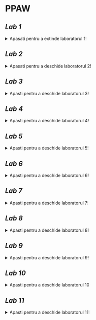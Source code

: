 # PPAW

## _**Lab 1**_
<details unu>
  <summary>Apasati pentru a extinde laboratorul 1!</summary>

### **Exercitii:**
#### _*1. Adaugati un nou camp clasei Masina din cadrul proiectului demo si modificati toate nivelurile aplicatiei WinForms sa reflecte aceasta schimbare.*_

_*Campul adaugat este **Culoare** de tip string.*_
  
**a. Masina.cs**
```csharp
namespace LibrarieModele{
    public class Masina {
      // ...
      public string Culoare {get; set;}
  
      public Masina(DateTime dataFabricatie, int idCompanie, string model, decimal pret, string culoare, int idMasina = 0)
      {
        // ...
        Culoare = culoare;
      }
  
      public Masina (DataRow linieBD)
      {
          // ...
          Culoare = linieBD["culoare"].ToString();
      }
    } // class Masina
  } // namespace Librarie Modele
```

**b. AdministrareMasini.cs**
```csharp  
  namespace NivelAccesDate_SQLServer
{
    public class AdministrareMasini: IStocareMasini
    {
       public bool AddMasina(Masina m)
        {
            return SqlDBHelper.ExecuteNonQuery(
                "insert into dbo.Masini VALUES (@DataFabricatie, @IdCompanie, @Model, @Pret, @Culoare)", CommandType.Text,
                // ...
                new SqlParameter("@Culoare", m.Culoare)
            );
        }

        public bool UpdateMasina(Masina m)
        {
            return SqlDBHelper.ExecuteNonQuery(
                "UPDATE dbo.Masini set dataFabricatie = @DataFabricatie, idCompanie = @IdCompanie, model =@Model, pret =@Pret, culoare = @Culoare where idMasina=@IdMasina", CommandType.Text,
                // ...
                new SqlParameter("@Culoare", m.Culoare)
            );
        }
    } // class AdministrareMasini
} // namespace NivelAccesDate_SQLServer  
```
  
**c. FormaAdaugare.cs**
```csharp
namespace InterfataUtilizator
{
    public partial class FormaAdaugare : MetroForm
    {
      // ...
       private void dataGridMasini_CellContentClick(object sender, DataGridViewCellEventArgs e)
        {
            this.Width = 1000;
            int currentRowIndex = dataGridMasini.CurrentCell.RowIndex;
            string idMasina = dataGridMasini[PRIMA_COLOANA, currentRowIndex].Value.ToString();

            try
            {
                Masina m = stocareMasini.GetMasina(Int32.Parse(idMasina));

                //incarcarea datelor in controalele de pe forma
                if (m != null)
                {
                    // ...
                    txtCuloare.Text = m.Culoare; // adaugarea campului Culoare
                }
            }
            catch (Exception ex)
            {
                MessageBox.Show(ex.Message.ToString());
            }
            pnlEditare.Visible = true;
        }

        private void btnActualizeaza_Click(object sender, EventArgs e)
        {
            try
            {
                var masina = new Masina(
                    dtDataFabricatie.Value,
                    ((ComboItem)cmbCompanii.SelectedItem).Value,
                    txtModel.Text,
                    decimal.Parse(txtPret.Text),
                    txtCuloare.Text, // adaugarea metroBox-ului Culoare
                    Int32.Parse(lblIdMasina.Text));

                var rezultat = stocareMasini.UpdateMasina(masina);
                if (rezultat == SUCCES)
                {
                    MessageBox.Show("Masina actualizata");
                    AfiseazaCatalog();
                }
                else
                {
                    MessageBox.Show("Eroare la actualizare masina");
                }
            }
            catch (Exception ex)
            {
                MessageBox.Show("Exceptie" + ex.Message);
            }
        }

      // ...      
    } // class FormaAdaugare
} // namespace InterfataUtilizator
```
  
**d. FormaAfisare**
  
```csharp
namespace InterfataUtilizator
{
    public partial class FormaAfisare : MetroForm
    {
       // ...
    
        private void AfiseazaCatalog()
        {
            try
            {
                var masini = stocareMasini.GetMasini();
                if (masini != null && masini.Any())
                { // adugare campului "Culoare" in Select
                    dataGridMasini.DataSource = masini.Select(m=> new { m.IdMasina, m.Model, m.Companie.Nume, m.DataFabricatie, m.Pret, m.Culoare }).ToList() ;

                    dataGridMasini.Columns[0].Visible = false;
                    dataGridMasini.Columns[2].HeaderText = "Companie";
                    dataGridMasini.Columns[3].HeaderText = "Data fabricatie";
                }
            }
            catch (Exception ex)
            {
                MessageBox.Show(ex.Message.ToString());
            }
        }
    
    } // class FormaAfisare
 } // namespace InterfataUtilizator
  
```

### *Rezultate:*
  
**1. Afisare si modificare date masina**
  
  ![afisare_modoficare_masini](https://user-images.githubusercontent.com/39569343/139529075-649f81d6-4473-457f-a57a-52e077e768f7.png)
  
**2. Adaugare masina**  
  
  ![adaugare_masina](https://user-images.githubusercontent.com/39569343/139529176-c3b16af7-296c-40ec-9762-44aca0298b84.png)
</details>

## _**Lab 2**_
<details>
  <summary>Apasati pentru a deschide laboratorul 2!</summary>
  
  ### _**Exercitii:**_
  #### *2. Adaugati o noua forma care sa afiseze toate companiile introduse.*
  
  **a. ListaCompanii.aspx**
  ```csharp
  <%@ Page Title="" Language="C#" MasterPageFile="~/Site.Master" AutoEventWireup="true" CodeBehind="ListaCompanii.aspx.cs" Inherits="InterfataUtilizator_WebForms.ListaCompanii" %>
<asp:Content ID="Content1" ContentPlaceHolderID="MainContent" runat="server">
    <section>
        <div>
            <hgroup>
                <h2><%: Page.Title %></h2>
            </hgroup>

            <asp:ListView ID="productList" runat="server" 
                DataKeyNames="IdCompanie" GroupItemCount="4"
                ItemType="LibrarieModele.Companie" SelectMethod="GetCompanii">
                <EmptyDataTemplate>
                    <table >
                        <tr>
                            <td>Nu a fost gasita nici o companie.</td>
                        </tr>
                    </table>
                </EmptyDataTemplate>
                <EmptyItemTemplate>
                    <td/>
                </EmptyItemTemplate>
                <GroupTemplate>
                    <tr id="itemPlaceholderContainer" runat="server">
                        <td id="itemPlaceholder" runat="server"></td>
                    </tr>
                </GroupTemplate>
                <ItemTemplate>
                    <td runat="server">
                        <table>
                            <tr>
                                <td>
                                    <a href="ProductDetails.aspx?productID=<%#:Item.IdCompanie%>">
                                        <img src="./Resources/Images/<%#:Item.Nume%>.jpg"
                                            width="100" height="75" style="border: solid" /></a>
                                </td>
                            </tr>
                            <tr>
                                <td>
                                    <a href="ProductDetails.aspx?productID=<%#:Item.IdCompanie%>">
                                        <span>
                                            <%#:Item.Nume%>
                                        </span>
                                    </a>
                                    <br />
                                    <span>
                                        <b>Adresa: </b><%#:Item.Adresa%>
                                    </span>
                                    <br />
                                </td>
                            </tr>
                            <tr>
                                <td>
                                    <a href="ProductDetails.aspx?productID=<%#:Item.IdCompanie%>">
                                    </a>
                                    <br />
                                    <span>
                                        <b>Email: </b><%#:Item.Email%>
                                    </span>
                                    <br />
                                </td>
                            </tr>
                            <tr>
                                <td>
                                    <a href="ProductDetails.aspx?productID=<%#:Item.IdCompanie%>">
                                    </a>
                                    <br />
                                    <span>
                                        <b>Telefon: </b><%#:Item.Telefon%>
                                    </span>
                                    <br />
                                </td>
                            </tr>
                            <tr>
                                <td>&nbsp;</td>
                            </tr>
                        </table>
                        </p>
                    </td>
                </ItemTemplate>
                <LayoutTemplate>
                    <table style="width:100%;">
                        <tbody>
                            <tr>
                                <td>
                                    <table id="groupPlaceholderContainer" runat="server" style="width:100%">
                                        <tr id="groupPlaceholder"></tr>
                                    </table>
                                </td>
                            </tr>
                            <tr>
                                <td></td>
                            </tr>
                            <tr></tr>
                        </tbody>
                    </table>
                </LayoutTemplate>
            </asp:ListView>
        </div>
    </section>
</asp:Content>
 ```
**b. Lista Companii.aspx.cs**
  ```csharp
  namespace InterfataUtilizator_WebForms
{
    public partial class ListaCompanii : System.Web.UI.Page
    {
        //initializare obiecte utilizate pentru salvarea datelor in baza de date (sau alte medii de stocare...daca exista implementare corespunzatoare)
        IStocareCompanii stocareCompanii = (IStocareCompanii)new StocareFactory().GetTipStocare(typeof(Companie));
        IStocareMasini stocareMasini = (IStocareMasini)new StocareFactory().GetTipStocare(typeof(Masina));

        protected void Page_Load(object sender, EventArgs e)
        {

        }
        public IQueryable<Companie> GetCompanii()
        {
            return stocareCompanii.GetCompanii().AsQueryable();
        }
    } // parial class ListaCompanii
} // namespace InterfataUtilizator_WebForms
  ```
**c. ListaCompanii.aspx.designer.cs**
  ```csharp
  namespace InterfataUtilizator_WebForms
{
    public partial class ListaCompanii
    {
        protected global::System.Web.UI.WebControls.ListView productList;
    } 
}
  ```
  
  **d. Site.Master**
  ```html
  <div class="navbar-collapse collapse">
      <ul class="nav navbar-nav">
          <li><a runat="server" href="~/">Home</a></li>
          <li><a runat="server" href="~/ListaMasini">Lista masini</a></li>
          <li><a runat="server" href="~/ListaCompanii">Lista companii</a></li> <!--Adaugare tab lista companii-->
          <li><a runat="server" href="~/AdaugareCompanie">AdaugareCompanie</a></li>
      </ul>
  </div>
  ```
  
  ### *Rezultate:*
  
  ![SiteMaster](https://user-images.githubusercontent.com/39569343/139533821-cb855d9b-a85b-41cc-a8b6-6a7337ee6749.png)
  
</details>

## _**Lab 3**_
<details>
  <summary>Apasti pentru a deschide laboratorul 3!</summary>
  
  ### _**Exercitii:**_
  #### _*1. Implementati operatiile de Index si Details pentru entitatea considerata in cadrul proiectului
propriu utilizand paradigma MVC.*_
  ##### 1.1 Proiect web de tip mvc - https://github.com/bmarian98/java_mvc
  ##### 1.2 Controller actiuniile: Index si Details
  ShelterController.java
  ```java
  // ...
  // index
  @RequestMapping("/list_shelters")
	public String list_shelters(Model m) {
		List<Shelter> list = shelterDao.getShelters();
		m.addAttribute("list", list);
		return "list_shelters";
	}
  
  //details
  @RequestMapping(value = "/edit_shelter/{id}")
	public String edit(@PathVariable Integer id, Model m) {
		Shelter shelter = shelterDao.getShelter(id);
		m.addAttribute("command", shelter);

		return "sheltereditform";
	}
  ```
  
  ##### 1.3 Adaugare referinta modele si acces date
  spring-servlet.xml
  ```xml
  <beans>
    <bean id="ds" class="org.springframework.jdbc.datasource.DriverManagerDataSource">  
      <property name="driverClassName" value="com.mysql.jdbc.Driver"></property>  
      <property name="url" value="jdbc:mysql://localhost:3306/mvc"></property>  
      <property name="username" value="root"></property>  
      <property name="password" value="new123"></property>  
    </bean>  

    <bean id="jt" class="org.springframework.jdbc.core.JdbcTemplate">
     <property name="dataSource" ref="ds"></property>
    </bean>

    <bean id="shelterDao" class="com.javatpoint.dao.ShelterDao">
      <property name="template" ref="jt"></property>
    </bean>
  </beans>
  ```
  
  ##### 1.4 View-uri
  
  ```jsp
   <%@ taglib uri="http://www.springframework.org/tags/form" prefix="form"%>  
    <%@ taglib uri="http://java.sun.com/jsp/jstl/core" prefix="c"%>  

	<h1>Shelters List</h1>
	<table border="2" width="70%" cellpadding="2">
	<tr><th>Id</th><th>Name</th><th>Address</th><th>Edit</th><th>Delete</th></tr>
    <c:forEach var="shelter" items="${list}"> 
      <tr>
        <td>${shelter.id}</td>
        <td>${shelter.name}</td>
        <td>${shelter.address}</td>
        <td><a href="editemp/${shelter.id}">Edit</a></td>
        <td><a href="deleteemp/${shelter.id}">Delete</a></td>
      </tr>
    </c:forEach>
    </table>
    <br/>
    <a href="shelterform">Add New Shelter</a>
  ```
  
  ##### 1.5 Testare
  ![Shelter](https://user-images.githubusercontent.com/39569343/141698695-81efe508-7618-43ad-9a17-4ae639056724.png)
      
  ![save](https://user-images.githubusercontent.com/39569343/141698738-2e2006ff-becb-41a2-8255-9a49f0ca5b7e.png)
      
 #### _*2. Implementati operatiile de Create si Edit pentru entitatea considerata in cadrul proiectului
propriu utilizand paradigma MVC.*_
 ##### Create si Save
 ShelterController
 ```java
      @Controller
public class ShelterController {

    @Autowired
    ShelterDao shelterDao;

    @RequestMapping("/shelterform")
    public String showform(Model m) {
      m.addAttribute("command", new Shelter());
      return "shelterform";
    }

    @RequestMapping(value = "/save_shelter", method = RequestMethod.POST)
    public String save(@ModelAttribute("shelter") Shelter shelter) {
      shelterDao.save(shelter);
      return "redirect:/list_shelters";
    }
}
 ```
  
</details>

## _**Lab 4**_
<details>
  <summary>Apasti pentru a deschide laboratorul 4!</summary>
</details>

## _**Lab 5**_
<details>
  <summary>Apasti pentru a deschide laboratorul 5!</summary>
</details>

## _**Lab 6**_
<details>
  <summary>Apasti pentru a deschide laboratorul 6!</summary>
</details>

## _**Lab 7**_
<details>
  <summary>Apasti pentru a deschide laboratorul 7!</summary>
</details>

## _**Lab 8**_
<details>
  <summary>Apasti pentru a deschide laboratorul 8!</summary>
</details>

## _**Lab 9**_
<details>
  <summary>Apasti pentru a deschide laboratorul 9!</summary>
</details>

## _**Lab 10**_
<details>
  <summary>Apasti pentru a deschide laboratorul 10</summary>
</details>

## _**Lab 11**_
<details>
  <summary>Apasti pentru a deschide laboratorul 11!</summary>
</details>
